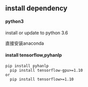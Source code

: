 ## install dependency

#### python3
install or update to python 3.6

直接安装anaconda

#### install tensorflow,pyhanlp

```
pip install pyhanlp
  pip install tensorflow-gpu>=1.10 
or 
  pip install tensorflow>=1.10
```

